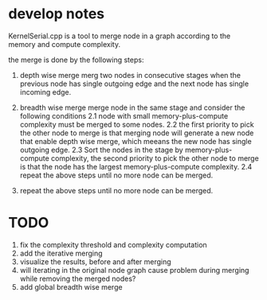 # develop notes

KernelSerial.cpp is a tool to merge node in a graph according to the memory and compute complexity. 

the merge is done by the following steps:

1. depth wise merge
merg two nodes in consecutive stages when the previous node has single outgoing edge and the next node has single incoming edge. 

2. breadth wise merge
merge node in the same stage and consider the following conditions
    2.1 node with small memory-plus-compute complexity must be merged to some nodes.
    2.2 the first priority to pick the other node to merge is that merging node will generate a new node that enable depth wise merge, which meeans the new node has single outgoing edge.
    2.3 Sort the nodes in the stage by memory-plus-compute complexity, the second priority to pick the other node to merge is that the node has the largest memory-plus-compute complexity. 
    2.4 repeat the above steps until no more node can be merged. 
 

3. repeat the above steps until no more node can be merged. 


# TODO

1. fix the complexity threshold and complexity computation
2. add the iterative merging
3. visualize the results, before and after merging
4. will iterating in the original node graph cause problem during merging while removing the merged nodes?
5. add global breadth wise merge